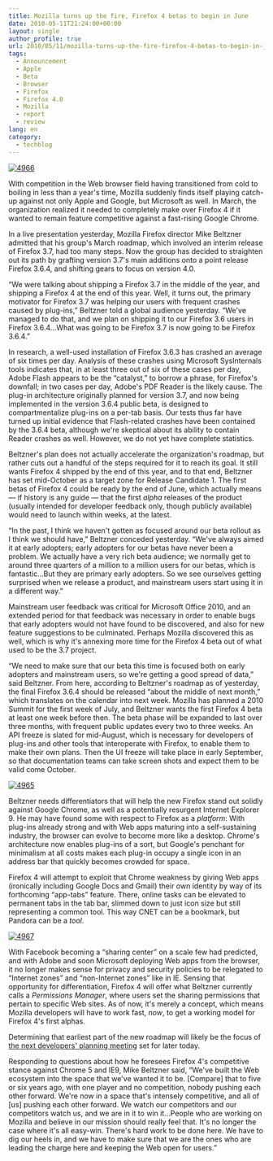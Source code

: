 ```yaml
---
title: Mozilla turns up the fire, Firefox 4 betas to begin in June
date: 2010-05-11T21:24:00+00:00
layout: single
author_profile: true
url: 2010/05/11/mozilla-turns-up-the-fire-firefox-4-betas-to-begin-in-june/
tags:
  - Announcement
  - Apple
  - Beta
  - Browser
  - Firefox
  - Firefox 4.0
  - Mozilla
  - report
  - review
lang: en
category: 
  - techblog
---
```

[![4966](http://lh6.ggpht.com/_vaUVXcmC3OI/S-nDlLCUQdI/AAAAAAAACMU/RqxFo9Zweu4/4966_thumb%5B2%5D.jpg?imgmax=800 "4966")](http://lh3.ggpht.com/_vaUVXcmC3OI/S-nDh1XS84I/AAAAAAAACMQ/ux88RjzNjL8/s1600-h/4966%5B4%5D.jpg) 

With competition in the Web browser field having transitioned from cold to boiling in less than a year's time, Mozilla suddenly finds itself playing catch-up against not only Apple and Google, but Microsoft as well. In March, the organization realized it needed to completely make over Firefox 4 if it wanted to remain feature competitive against a fast-rising Google Chrome. 

In a live presentation yesterday, Mozilla Firefox director Mike Beltzner admitted that his group's March roadmap, which involved an interim release of Firefox 3.7, had too many steps. Now the group has decided to straighten out its path by grafting version 3.7's main additions onto a point release Firefox 3.6.4, and shifting gears to focus on version 4.0. 

“We were talking about shipping a Firefox 3.7 in the middle of the year, and shipping a Firefox 4 at the end of this year. Well, it turns out, the primary motivator for Firefox 3.7 was helping our users with frequent crashes caused by plug-ins,” Beltzner told a global audience yesterday. “We've managed to do that, and we plan on shipping it to our Firefox 3.6 users in Firefox 3.6.4…What was going to be Firefox 3.7 is now going to be Firefox 3.6.4.” 

In research, a well-used installation of Firefox 3.6.3 has crashed an average of six times per day. Analysis of these crashes using Microsoft SysInternals tools indicates that, in at least three out of six of these cases per day, Adobe Flash appears to be the “catalyst,” to borrow a phrase, for Firefox's downfall; in two cases per day, Adobe's PDF Reader is the likely cause. The plug-in architecture originally planned for version 3.7, and now being implemented in the version 3.6.4 public beta, is designed to compartmentalize plug-ins on a per-tab basis. Our tests thus far have turned up initial evidence that Flash-related crashes have been contained by the 3.6.4 beta, although we're skeptical about its ability to contain Reader crashes as well. However, we do not yet have complete statistics. 

Beltzner's plan does not actually accelerate the organization's roadmap, but rather cuts out a handful of the steps required for it to reach its goal. It still wants Firefox 4 shipped by the end of this year, and to that end, Beltzner has set mid-October as a target zone for Release Candidate 1. The first betas of Firefox 4 could be ready by the end of June, which actually means — if history is any guide — that the first _alpha_ releases of the product (usually intended for developer feedback only, though publicly available) would need to launch within weeks, at the latest. 

“In the past, I think we haven't gotten as focused around our beta rollout as I think we should have,” Beltzner conceded yesterday. “We've always aimed it at early adopters; early adopters for our betas have never been a problem. We actually have a very rich beta audience; we normally get to around three quarters of a million to a million users for our betas, which is fantastic…But they are primary early adopters. So we see ourselves getting surprised when we release a product, and mainstream users start using it in a different way.” 

Mainstream user feedback was critical for Microsoft Office 2010, and an extended period for that feedback was necessary in order to enable bugs that early adopters would not have found to be discovered, and also for new feature suggestions to be culminated. Perhaps Mozilla discovered this as well, which is why it's annexing more time for the Firefox 4 beta out of what used to be the 3.7 project. 

“We need to make sure that our beta this time is focused both on early adopters and mainstream users, so we're getting a good spread of data,” said Beltzner. From here, according to Beltzner's roadmap as of yesterday, the final Firefox 3.6.4 should be released “about the middle of next month,” which translates on the calendar into next week. Mozilla has planned a 2010 Summit for the first week of July, and Beltzner wants the first Firefox 4 beta at least one week before then. The beta phase will be expanded to last over three months, with frequent public updates every two to three weeks. An API freeze is slated for mid-August, which is necessary for developers of plug-ins and other tools that interoperate with Firefox, to enable them to make their own plans. Then the UI freeze will take place in early September, so that documentation teams can take screen shots and expect them to be valid come October. 

[![4965](http://lh6.ggpht.com/_vaUVXcmC3OI/S-nDxgJSqvI/AAAAAAAACMc/rrYo3pdfUbc/4965_thumb%5B2%5D.jpg?imgmax=800 "4965")](http://lh5.ggpht.com/_vaUVXcmC3OI/S-nDnsqR6VI/AAAAAAAACMY/3fZ3JzHSf7M/s1600-h/4965%5B4%5D.jpg) 

Beltzner needs differentiators that will help the new Firefox stand out solidly against Google Chrome, as well as a potentially resurgent Internet Explorer 9. He may have found some with respect to Firefox as a _platform_: With plug-ins already strong and with Web apps maturing into a self-sustaining industry, the browser can evolve to become more like a desktop. Chrome's architecture now enables plug-ins of a sort, but Google's penchant for minimalism at all costs makes each plug-in occupy a single icon in an address bar that quickly becomes crowded for space. 

Firefox 4 will attempt to exploit that Chrome weakness by giving Web apps (ironically including Google Docs and Gmail) their own identity by way of its forthcoming “app-tabs” feature. There, online tasks can be elevated to permanent tabs in the tab bar, slimmed down to just icon size but still representing a common tool. This way CNET can be a bookmark, but Pandora can be a _tool_. 

[![4967](http://lh4.ggpht.com/_vaUVXcmC3OI/S-nECZX5C8I/AAAAAAAACMk/4LxTUsdbhOo/4967_thumb%5B2%5D.jpg?imgmax=800 "4967")](http://lh6.ggpht.com/_vaUVXcmC3OI/S-nD2zExRaI/AAAAAAAACMg/UGkCs_vhdcs/s1600-h/4967%5B4%5D.jpg) 

With Facebook becoming a “sharing center” on a scale few had predicted, and with Adobe and soon Microsoft deploying Web apps from the browser, it no longer makes sense for privacy and security policies to be relegated to “Internet zones” and “non-Internet zones” like in IE. Sensing that opportunity for differentiation, Firefox 4 will offer what Beltzner currently calls a _Permissions Manager_, where users set the sharing permissions that pertain to specific Web sites. As of now, it's merely a concept, which means Mozilla developers will have to work fast, _now_, to get a working model for Firefox 4's first alphas. 

Determining that earliest part of the new roadmap will likely be the focus of [the next developers' planning meeting](http://www.google.com/url?sa=D&q=https://wiki.mozilla.org/Platform/2010-05-11&usg=AFQjCNGdLZvRETsE5xkzaIz41CrvoR6Qlg) set for later today. 

Responding to questions about how he foresees Firefox 4's competitive stance against Chrome 5 and IE9, Mike Beltzner said, “We've built the Web ecosystem into the space that we've wanted it to be. [Compare] that to five or six years ago, with one player and no competition, nobody pushing each other forward. We're now in a space that's intensely competitive, and all of [us] pushing each other forward. We watch our competitors and our competitors watch us, and we are in it to win it…People who are working on Mozilla and believe in our mission should really feel that. It's no longer the case where it's all easy-win. There's hard work to be done here. We have to dig our heels in, and we have to make sure that we are the ones who are leading the charge here and keeping the Web open for users.”